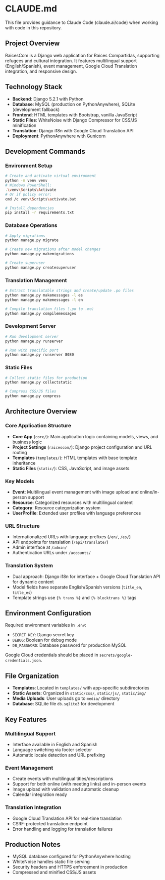 # CLAUDE.md

This file provides guidance to Claude Code (claude.ai/code) when working with code in this repository.

## Project Overview

RaicesCom is a Django web application for Raíces Compartidas, supporting refugees and cultural integration. It features multilingual support (English/Spanish), event management, Google Cloud Translation integration, and responsive design.

## Technology Stack

- **Backend**: Django 5.2.1 with Python
- **Database**: MySQL (production on PythonAnywhere), SQLite (development fallback)
- **Frontend**: HTML templates with Bootstrap, vanilla JavaScript
- **Static Files**: WhiteNoise with Django Compressor for CSS/JS minification
- **Translation**: Django i18n with Google Cloud Translation API
- **Deployment**: PythonAnywhere with Gunicorn

## Development Commands

### Environment Setup
```bash
# Create and activate virtual environment
python -m venv venv
# Windows PowerShell:
.\venv\Scripts\Activate
# Or if policy error:
cmd /c venv\Scripts\activate.bat

# Install dependencies
pip install -r requirements.txt
```

### Database Operations
```bash
# Apply migrations
python manage.py migrate

# Create new migrations after model changes
python manage.py makemigrations

# Create superuser
python manage.py createsuperuser
```

### Translation Management
```bash
# Extract translatable strings and create/update .po files
python manage.py makemessages -l es
python manage.py makemessages -l en

# Compile translation files (.po to .mo)
python manage.py compilemessages
```

### Development Server
```bash
# Run development server
python manage.py runserver

# Run with specific port
python manage.py runserver 8080
```

### Static Files
```bash
# Collect static files for production
python manage.py collectstatic

# Compress CSS/JS files
python manage.py compress
```

## Architecture Overview

### Core Application Structure
- **Core App** (`core/`): Main application logic containing models, views, and business logic
- **Project Settings** (`raicescom/`): Django project configuration and URL routing
- **Templates** (`templates/`): HTML templates with base template inheritance
- **Static Files** (`static/`): CSS, JavaScript, and image assets

### Key Models
- **Event**: Multilingual event management with image upload and online/in-person support
- **Resource**: Categorized resources with multilingual content
- **Category**: Resource categorization system
- **UserProfile**: Extended user profiles with language preferences

### URL Structure
- Internationalized URLs with language prefixes (`/en/`, `/es/`)
- API endpoints for translation (`/api/translate/`)
- Admin interface at `/admin/`
- Authentication URLs under `/accounts/`

### Translation System
- Dual approach: Django i18n for interface + Google Cloud Translation API for dynamic content
- Model fields have separate English/Spanish versions (`title_en`, `title_es`)
- Template strings use `{% trans %}` and `{% blocktrans %}` tags

## Environment Configuration

Required environment variables in `.env`:
- `SECRET_KEY`: Django secret key
- `DEBUG`: Boolean for debug mode
- `DB_PASSWORD`: Database password for production MySQL

Google Cloud credentials should be placed in `secrets/google-credentials.json`.

## File Organization

- **Templates**: Located in `templates/` with app-specific subdirectories
- **Static Assets**: Organized in `static/css/`, `static/js/`, `static/img/`
- **Media Uploads**: User uploads go to `media/` directory
- **Database**: SQLite file `db.sqlite3` for development

## Key Features

### Multilingual Support
- Interface available in English and Spanish
- Language switching via footer selector
- Automatic locale detection and URL prefixing

### Event Management
- Create events with multilingual titles/descriptions
- Support for both online (with meeting links) and in-person events
- Image upload with validation and automatic cleanup
- Calendar integration ready

### Translation Integration
- Google Cloud Translation API for real-time translation
- CSRF-protected translation endpoint
- Error handling and logging for translation failures

## Production Notes

- MySQL database configured for PythonAnywhere hosting
- WhiteNoise handles static file serving
- Security headers and HTTPS enforcement in production
- Compressed and minified CSS/JS assets
